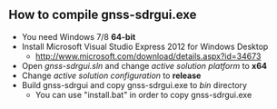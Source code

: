 How to compile gnss-sdrgui.exe
-------------------------------------------------------------------------------
* You need Windows 7/8 **64-bit**
* Install Microsoft Visual Studio Express 2012 for Windows Desktop
    * <http://www.microsoft.com/download/details.aspx?id=34673>
* Open *gnss-sdrgui.sln* and change *active solution platform* to **x64**
* Change *active solution configuration* to **release**
* Build gnss-sdrgui and copy gnss-sdrgui.exe to *bin* directory
    * You can use "install.bat" in order to copy gnss-sdrgui.exe
